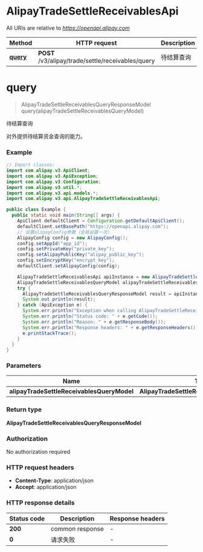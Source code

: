 # AlipayTradeSettleReceivablesApi

All URIs are relative to *https://openapi.alipay.com*

| Method | HTTP request | Description |
|------------- | ------------- | -------------|
| [**query**](AlipayTradeSettleReceivablesApi.md#query) | **POST** /v3/alipay/trade/settle/receivables/query | 待结算查询 |


<a name="query"></a>
# **query**
> AlipayTradeSettleReceivablesQueryResponseModel query(alipayTradeSettleReceivablesQueryModel)

待结算查询

对外提供待结算资金查询的能力。

### Example
```java
// Import classes:
import com.alipay.v3.ApiClient;
import com.alipay.v3.ApiException;
import com.alipay.v3.Configuration;
import com.alipay.v3.util.*;
import com.alipay.v3.api.models.*;
import com.alipay.v3.api.AlipayTradeSettleReceivablesApi;

public class Example {
  public static void main(String[] args) {
    ApiClient defaultClient = Configuration.getDefaultApiClient();
    defaultClient.setBasePath("https://openapi.alipay.com");
    // 设置alipayConfig参数（全局设置一次）
    AlipayConfig config = new AlipayConfig();
    config.setAppId("app_id");
    config.setPrivateKey("private_key");
    config.setAlipayPublicKey("alipay_public_key");
    config.setEncryptKey("encrypt_key");
    defaultClient.setAlipayConfig(config);

    AlipayTradeSettleReceivablesApi apiInstance = new AlipayTradeSettleReceivablesApi(defaultClient);
    AlipayTradeSettleReceivablesQueryModel alipayTradeSettleReceivablesQueryModel = new AlipayTradeSettleReceivablesQueryModel(); // AlipayTradeSettleReceivablesQueryModel | 
    try {
      AlipayTradeSettleReceivablesQueryResponseModel result = apiInstance.query(alipayTradeSettleReceivablesQueryModel);
      System.out.println(result);
    } catch (ApiException e) {
      System.err.println("Exception when calling AlipayTradeSettleReceivablesApi#query");
      System.err.println("Status code: " + e.getCode());
      System.err.println("Reason: " + e.getResponseBody());
      System.err.println("Response headers: " + e.getResponseHeaders());
      e.printStackTrace();
    }
  }
}
```

### Parameters

| Name | Type | Description  | Notes |
|------------- | ------------- | ------------- | -------------|
| **alipayTradeSettleReceivablesQueryModel** | **AlipayTradeSettleReceivablesQueryModel**|  | [optional] |

### Return type

**AlipayTradeSettleReceivablesQueryResponseModel**

### Authorization

No authorization required

### HTTP request headers

 - **Content-Type**: application/json
 - **Accept**: application/json

### HTTP response details
| Status code | Description | Response headers |
|-------------|-------------|------------------|
| **200** | common response |  -  |
| **0** | 请求失败 |  -  |

